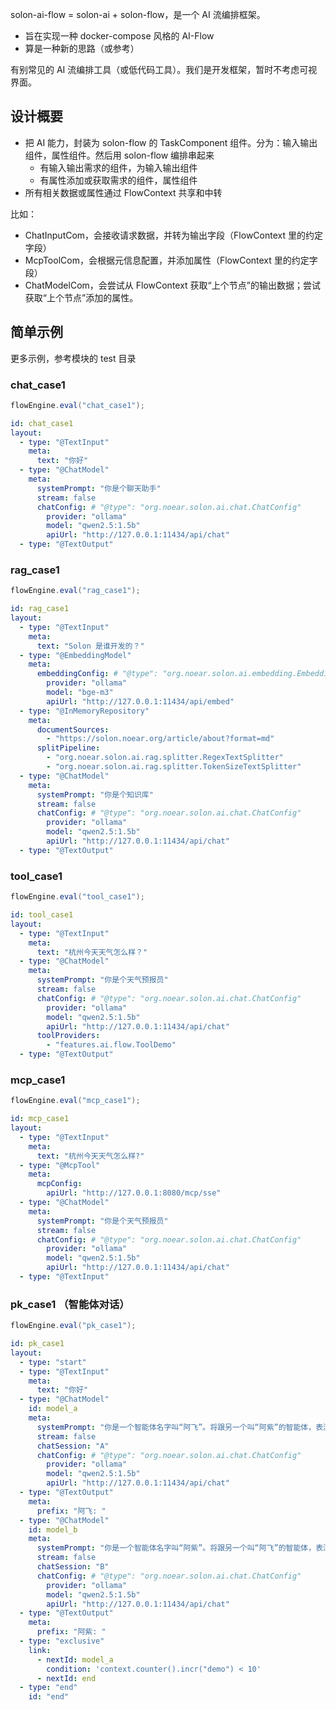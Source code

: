 
solon-ai-flow  = solon-ai + solon-flow，是一个 AI 流编排框架。

* 旨在实现一种 docker-compose 风格的 AI-Flow 
* 算是一种新的思路（或参考）

有别常见的 AI 流编排工具（或低代码工具）。我们是开发框架，暂时不考虑可视界面。


## 设计概要

* 把 AI 能力，封装为 solon-flow 的 TaskComponent 组件。分为：输入输出组件，属性组件。然后用 solon-flow 编排串起来
  * 有输入输出需求的组件，为输入输出组件
  * 有属性添加或获取需求的组件，属性组件
* 所有相关数据或属性通过 FlowContext 共享和中转

比如：

* ChatInputCom，会接收请求数据，并转为输出字段（FlowContext 里的约定字段）
* McpToolCom，会根据元信息配置，并添加属性（FlowContext 里的约定字段）
* ChatModelCom，会尝试从 FlowContext 获取“上个节点”的输出数据；尝试获取“上个节点”添加的属性。

##  简单示例

更多示例，参考模块的 test 目录

### chat_case1


```java
flowEngine.eval("chat_case1");
```


```yaml
id: chat_case1
layout:
  - type: "@TextInput"
    meta:
      text: "你好"
  - type: "@ChatModel"
    meta:
      systemPrompt: "你是个聊天助手"
      stream: false
      chatConfig: # "@type": "org.noear.solon.ai.chat.ChatConfig"
        provider: "ollama"
        model: "qwen2.5:1.5b"
        apiUrl: "http://127.0.0.1:11434/api/chat"
  - type: "@TextOutput"
```


### rag_case1

```java
flowEngine.eval("rag_case1");
```


```yaml
id: rag_case1
layout:
  - type: "@TextInput"
    meta:
      text: "Solon 是谁开发的？"
  - type: "@EmbeddingModel"
    meta:
      embeddingConfig: # "@type": "org.noear.solon.ai.embedding.EmbeddingConfig"
        provider: "ollama"
        model: "bge-m3"
        apiUrl: "http://127.0.0.1:11434/api/embed"
  - type: "@InMemoryRepository"
    meta:
      documentSources:
        - "https://solon.noear.org/article/about?format=md"
      splitPipeline:
        - "org.noear.solon.ai.rag.splitter.RegexTextSplitter"
        - "org.noear.solon.ai.rag.splitter.TokenSizeTextSplitter"
  - type: "@ChatModel"
    meta:
      systemPrompt: "你是个知识库"
      stream: false
      chatConfig: # "@type": "org.noear.solon.ai.chat.ChatConfig"
        provider: "ollama"
        model: "qwen2.5:1.5b"
        apiUrl: "http://127.0.0.1:11434/api/chat"
  - type: "@TextOutput"
```


### tool_case1

```java
flowEngine.eval("tool_case1");
```


```yaml
id: tool_case1
layout:
  - type: "@TextInput"
    meta:
      text: "杭州今天天气怎么样？"
  - type: "@ChatModel"
    meta:
      systemPrompt: "你是个天气预报员"
      stream: false
      chatConfig: # "@type": "org.noear.solon.ai.chat.ChatConfig"
        provider: "ollama"
        model: "qwen2.5:1.5b"
        apiUrl: "http://127.0.0.1:11434/api/chat"
      toolProviders:
        - "features.ai.flow.ToolDemo"
  - type: "@TextOutput"
```


### mcp_case1


```java
flowEngine.eval("mcp_case1");
```

```yaml
id: mcp_case1
layout:
  - type: "@TextInput"
    meta:
      text: "杭州今天天气怎么样?"
  - type: "@McpTool"
    meta:
      mcpConfig:
        apiUrl: "http://127.0.0.1:8080/mcp/sse"
  - type: "@ChatModel"
    meta:
      systemPrompt: "你是个天气预报员"
      stream: false
      chatConfig: # "@type": "org.noear.solon.ai.chat.ChatConfig"
        provider: "ollama"
        model: "qwen2.5:1.5b"
        apiUrl: "http://127.0.0.1:11434/api/chat"
  - type: "@TextInput"
```

### pk_case1 （智能体对话）


```java
flowEngine.eval("pk_case1");
```


```yaml
id: pk_case1
layout:
  - type: "start"
  - type: "@TextInput"
    meta:
      text: "你好"
  - type: "@ChatModel"
    id: model_a
    meta:
      systemPrompt: "你是一个智能体名字叫“阿飞”。将跟另一个叫“阿紫”的智能体，表演相声式吵架。"
      stream: false
      chatSession: "A"
      chatConfig: # "@type": "org.noear.solon.ai.chat.ChatConfig"
        provider: "ollama"
        model: "qwen2.5:1.5b"
        apiUrl: "http://127.0.0.1:11434/api/chat"
  - type: "@TextOutput"
    meta:
      prefix: "阿飞: "
  - type: "@ChatModel"
    id: model_b
    meta:
      systemPrompt: "你是一个智能体名字叫“阿紫”。将跟另一个叫“阿飞”的智能体，表演相声式吵架。"
      stream: false
      chatSession: "B"
      chatConfig: # "@type": "org.noear.solon.ai.chat.ChatConfig"
        provider: "ollama"
        model: "qwen2.5:1.5b"
        apiUrl: "http://127.0.0.1:11434/api/chat"
  - type: "@TextOutput"
    meta:
      prefix: "阿紫: "
  - type: "exclusive"
    link:
      - nextId: model_a
        condition: 'context.counter().incr("demo") < 10'
      - nextId: end
  - type: "end"
    id: "end"
```